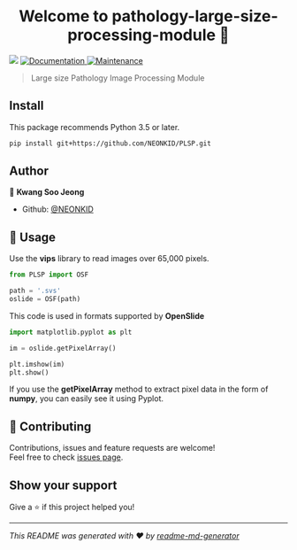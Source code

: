 <h1 align="center">Welcome to pathology-large-size-processing-module 👋</h1>
<p>
  <img src="https://img.shields.io/badge/version-1.0-blue.svg?cacheSeconds=2592000" />
  <a href="https://github.com/NEONKID/PLSP#readme">
    <img alt="Documentation" src="https://img.shields.io/badge/documentation-yes-brightgreen.svg" target="_blank" />
  </a>
  <a href="https://github.com/NEONKID/PLSP/graphs/commit-activity">
    <img alt="Maintenance" src="https://img.shields.io/badge/Maintained%3F-yes-green.svg" target="_blank" />
  </a>
</p>

> Large size Pathology Image Processing Module



## Install

This package recommends Python 3.5 or later.

```bash
pip install git+https://github.com/NEONKID/PLSP.git
```



## Author

👤 **Kwang Soo Jeong**

* Github: [@NEONKID](https://github.com/NEONKID)



## 🚀 Usage

Use the **vips** library to read images over 65,000 pixels.

```python
from PLSP import OSF

path = '.svs'
oslide = OSF(path)
```

This code is used in formats supported by **OpenSlide**

```python
import matplotlib.pyplot as plt

im = oslide.getPixelArray()

plt.imshow(im)
plt.show()
```

If you use the **getPixelArray** method to extract pixel data in the form of **numpy**, you can easily see it using Pyplot.


## 🤝 Contributing

Contributions, issues and feature requests are welcome!<br />Feel free to check [issues page](https://github.com/NEONKID/PLSP/issues).

## Show your support

Give a ⭐️ if this project helped you!

***
_This README was generated with ❤️ by [readme-md-generator](https://github.com/kefranabg/readme-md-generator)_